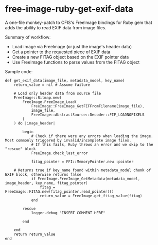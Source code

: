 # free-image-ruby-get-exif-data
A one-file monkey-patch to CFIS's FreeImage bindings for Ruby gem that adds the ability to read EXIF data from image files.

Summary of workflow:
- Load image via FreeImage (or just the image's header data)
- Get a pointer to the requested piece of EXIF data
- Create a new FITAG object based on the EXIF pointer data
- Use FreeImage functions to parse values from the FITAG object

Sample code:

	def get_exif_data(image_file, metadata_model, key_name)
		return_value = nil # Assume failure

		# Load only header data from source file
		FreeImage::Bitmap.new(
			FreeImage.FreeImage_Load(
				FreeImage::FreeImage_GetFIFFromFilename(image_file),
				image_file,
				FreeImage::AbstractSource::Decoder::FIF_LOADNOPIXELS
			)
		) do |image_header|

			begin
				# Check if there were any errors when loading the image.  Most commonly triggered by invalid/incomplete image files.
				# If this fails, Ruby throws an error and we skip to the "rescue" block
				FreeImage.check_last_error

				fitag_pointer = FFI::MemoryPointer.new :pointer

        # Returns true if key_name found within metadata_model chunk of EXIF block, otherwise returns false
				if FreeImage.FreeImage_GetMetadata(metadata_model, image_header, key_name, fitag_pointer)
					fitag = FreeImage::FITAG.new(fitag_pointer.read_pointer())
					return_value = FreeImage.get_fitag_value(fitag)
				end

			rescue
				logger.debug "INSERT COMMENT HERE"

			end
		
		end
		return return_value
	end

